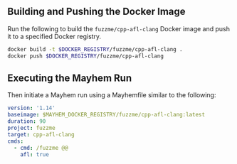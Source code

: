 ## Building and Pushing the Docker Image

Run the following to build the `fuzzme/cpp-afl-clang` Docker image and push it to a specified Docker registry.

```sh
docker build -t $DOCKER_REGISTRY/fuzzme/cpp-afl-clang .
docker push $DOCKER_REGISTRY/fuzzme/cpp-afl-clang
```

## Executing the Mayhem Run

Then initiate a Mayhem run using a Mayhemfile similar to the following:

```yaml
version: '1.14'
baseimage: $MAYHEM_DOCKER_REGISTRY/fuzzme/cpp-afl-clang:latest
duration: 90
project: fuzzme
target: cpp-afl-clang
cmds:
  - cmd: /fuzzme @@
    afl: true
```
